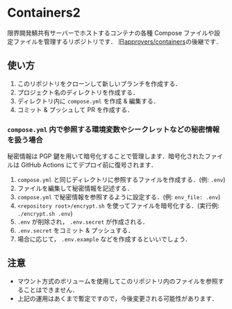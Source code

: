 # Containers2

限界開発鯖共有サーバーでホストするコンテナの各種 Compose ファイルや設定ファイルを管理するリポジトリです．
旧[approvers/containers](https://github.com/approvers/containers)の後継です．

## 使い方

1. このリポジトリをクローンして新しいブランチを作成する．
1. プロジェクト名のディレクトリを作成する．
1. ディレクトリ内に `compose.yml` を作成 & 編集する．
1. コミット & プッシュして PR を作成する．

### `compose.yml` 内で参照する環境変数やシークレットなどの秘密情報を扱う場合

秘密情報は PGP 鍵を用いて暗号化することで管理します．暗号化されたファイルは GitHub Actions にてデプロイ前に復号されます．

1. `compose.yml` と同じディレクトリに参照するファイルを作成する．(例: `.env`)
1. ファイルを編集して秘密情報を記述する．
1. `compose.yml` で秘密情報を参照するように設定する．(例: `env_file: .env`)
1. `<repository root>/encrypt.sh` を使ってファイルを暗号化する．(実行例: `./encrypt.sh .env`)
1. `.env` が削除され， `.env.secret` が作成される．
1. `.env.secret` をコミット & プッシュする．
1. 場合に応じて， `.env.example` などを作成するといいでしょう．

## 注意

- マウント方式のボリュームを使用してこのリポジトリ内のファイルを参照することはできません．
- 上記の運用はあくまで暫定ですので，今後変更される可能性があります．
